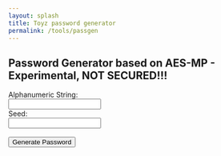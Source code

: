 ```yaml
---
layout: splash
title: Toyz password generator
permalink: /tools/passgen
---
```

<html lang="en">
<head>
<meta charset="UTF-8">
<meta name="viewport" content="width=device-width, initial-scale=1.0">
<title>Password Derivation</title>
</head>
<body>

<h2>Password Generator based on AES-MP - Experimental, NOT SECURED!!!</h2>

<form id="passwordForm">
  <label for="inputString">Alphanumeric String:</label><br>
  <input type="text" id="inputString" name="inputString" required><br>
  <label for="seed">Seed:</label><br>
  <input type="text" id="seed" name="seed" required><br><br>
  <button type="button" onclick="derivePassword()">Generate Password</button>
</form>

<div id="output"></div>

<script>
function derivePassword() {
  var inputString = document.getElementById("inputString").value;
  
  var padString = padDataWithPKCS7(inputString);
  var seed = document.getElementById("seed").value;
  
  var prePass = calculateAESBlockCipher(seed, padString);
  handleEncryption();
  // Password derivation function
  var password = deriveBase64Password(prePass);
  
  document.getElementById("output").innerHTML = "Derived Password (Base64): " + password;
}

async function calculateAESBlockCipher(key, data) {
  try {
    // Import the AES key
    const importedKey = await window.crypto.subtle.importKey(
      "raw", 
      key, 
      { name: "AES-ECB" }, 
      false, 
      ["encrypt", "decrypt"]
    );

    // Encrypt the data using AES-ECB
    const encryptedData = await window.crypto.subtle.encrypt(
      { name: "AES-ECB" }, 
      importedKey, 
      data
    );

    // Return the encrypted data
    return encryptedData;
  } catch (error) {
    console.error('AES encryption failed:', error);
    return null;
  }
}

function padDataWithPKCS7(data) {
  const blockSize = 16; // AES block size is 16 bytes
  const paddingLength = blockSize - (data.length % blockSize);
  const paddingValue = paddingLength;
  const paddedData = new Uint8Array([...data, ...Array(paddingLength).fill(paddingValue)]);
  return paddedData;
}

async function handleEncryption() {
  const key = new Uint8Array(16); // Example AES key
  const data = new Uint8Array([/* Your data here */]); // Example data
  
  try {
    const encryptedData = await calculateAESBlockCipher(key, data);
    document.getElementById("output").innerText = "Encrypted Data: " + uint8ArrayToHexString(new Uint8Array(encryptedData));
  } catch (error) {
    console.error('Encryption failed:', error);
    document.getElementById("output").innerText = "Encryption failed";
  }
}

function uint8ArrayToHexString(uint8Array) {
  return Array.from(uint8Array).map(byte => byte.toString(16).padStart(2, '0')).join('');
}


function deriveBase64Password(inputString) {
  // Encoding the combined string to base64
  var password = btoa(inputString);
  return password;
}
</script>

</body>
</html>
